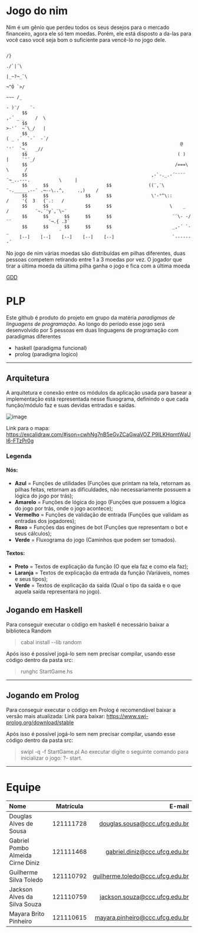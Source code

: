 # Jogo do nim
Nim é um gênio que perdeu todos os seus desejos para o mercado financeiro, agora ele só tem moedas.
Porém, ele está disposto a da-las para você caso você seja bom o suficiente para vencê-lo no jogo dele.
``` 
                                                                                            /}
                                                                                         ./`|´\
                                                                                         |_~?¬_`\
                                                                                          ¬^Ö `>/
                                                                                          ~~~ /_
                                                                                        - )¨/    ¨-
      $$                                                                             ,-´ _ _    /  \
      $$                                                                             >-'´  ~`\_/   |
      $$                                                                            ( _ .´  `-´  -´/
      $$                                                          @                  `'´  `¬_   _//
      $$                                                         ( )                   |     ¨'¨_/
      $$                                                        /===\                   \      /
      $$                                               ,-`-._.-´¨¨¨¨ ¨¬_..---.           \     |
      $$      $$                      $$              ((¨,¨\ ¨-._____.--¨ .¬--\..^,     .,)    /
      $$      $$              $$      $$               \'-°^\::          /     '{  3   {¨.:   /
      $$      $$              $$      $$                      \    _    /          ¨~.´'y`,¨\~¨
      $$      $$      $$      $$      $$                       ¨¨\- -/¨¨              ¨¬.{ .3´
      $$      $$      $$      $$      $$                       _,-´ `-_                   ¨
     [--]    [--]    [--]    [--]    [--]                      `-------´
```
No jogo de nim várias moedas são distribuídas em pilhas diferentes, duas pessoas competem retirando entre 1 a 3 moedas por vez.
O jogador que tirar a última moeda da última pilha ganha o jogo e fica com a última moeda

[GDD](https://docs.google.com/document/d/1nVfF6Y8iGiXYGT0KAk8fnfvtpAoslR0qrq0_m6Bhn2w/edit?usp=sharing)

# PLP
Este github é produto do projeto em grupo da matéria _paradigmas de linguagens de programação_.
Ao longo do período esse jogo será desenvolvido por 5 pessoas em duas linguagens de programação com paradigmas diferentes
- haskell (paradigma funcional)
- prolog (paradigma logico)
---

## Arquitetura
A arquitetura e conexão entre os módulos da aplicação usada para basear a implementação está representada nesse fluxograma, definindo o que cada função/módulo faz e suas devidas entradas e saídas.

![image](https://github.com/douglasalves0/nim-game-haskell/assets/81260717/0200b62a-28ef-48b8-9a5a-315d36f8ef8b)

Link para o mapa: https://excalidraw.com/#json=cwhNg7nB5eGvZCaGwaVOZ,P9ILKHqmtWaUl6-FTzPr0g
### Legenda
#### Nós:
- **Azul** = Funções de utilidades (Funções que printam na tela, retornam as pilhas feitas, retornam as dificuldades, não necessariamente possuem a lógica do jogo por trás);
- **Amarelo** = Funções de lógica do jogo (Funções que possuem a lógica do jogo por trás, onde o jogo acontece);
- **Vermelho** = Funções de validação de entrada (Funções que validam as entradas dos jogadores);
- **Roxo** = Funções das engines de bot (Funções que representam o bot e seus cálculos);
- **Verde** = Fluxograma do jogo (Caminhos que podem ser tomados).
#### Textos:
- **Preto** = Textos de explicação da função (O que ela faz e como ela faz);
- **Laranja** = Textos de explicação da entrada da função (Variáveis, nomes e seus tipos);
- **Verde** = Textos de explicação da saída (Qual o tipo da saída e o que aquela saída representará no jogo).

## Jogando em **Haskell**
Para conseguir executar o código em haskell é necessário baixar a biblioteca Random
> cabal install --lib random

Após isso é possível jogá-lo sem nem precisar compilar, usando esse código dentro da pasta src:
> runghc StartGame.hs

---
## Jogando em **Prolog**
Para conseguir executar o código em Prolog é recomendável baixar a versão mais atualizada:
Link para baixar: https://www.swi-prolog.org/download/stable

Após isso é possível jogá-lo sem nem precisar compilar, usando esse código dentro da pasta src:
> swipl -q -f StartGame.pl
Ao executar digite o seguinte comando para inicializar o jogo: 
> ?- start. 
---
# Equipe
| Nome                            | Matrícula | E-mail                           |
| :-----------------------------  | :-------: |  ------------------------------: |
|Douglas Alves de Sousa           | 121111728 |douglas.sousa@ccc.ufcg.edu.br     |
|Gabriel Pombo Almeida Cirne Diniz| 121111468 | gabriel.diniz@ccc.ufcg.edu.br    |
|Guilherme Silva Toledo           | 121110792 | guilherme.toledo@ccc.ufcg.edu.br |
|Jackson Alves da Silva Souza     | 121110759 | jackson.souza@ccc.ufcg.edu.br    |
|Mayara Brito Pinheiro            | 121110615 | mayara.pinheiro@ccc.ufcg.edu.br  |
